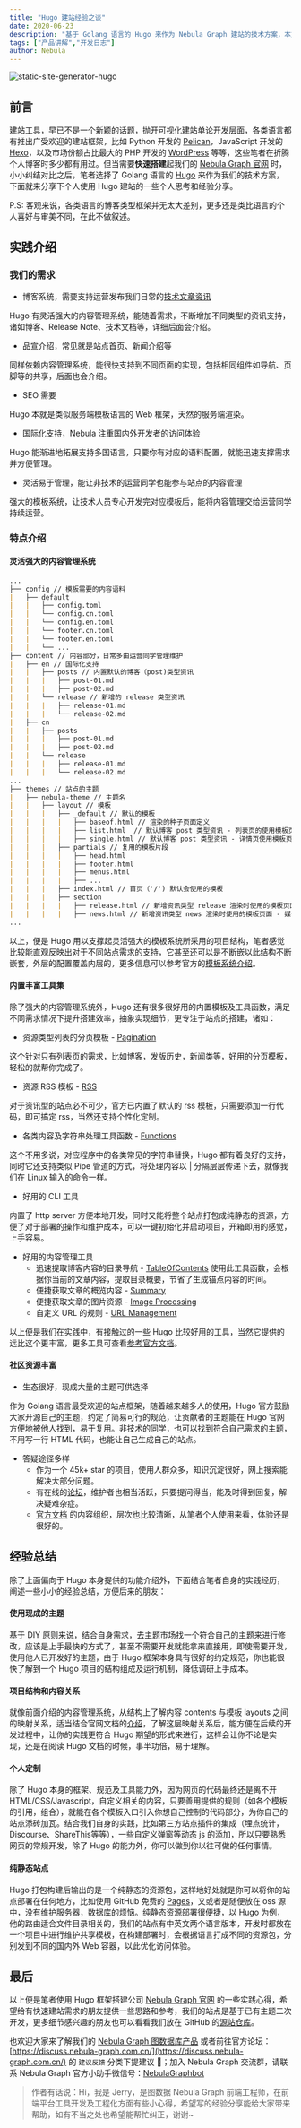 ```yaml
---
title: "Hugo 建站经验之谈"
date: 2020-06-23
description: "基于 Golang 语言的 Hugo 来作为 Nebula Graph 建站的技术方案，本文主要分享下前端工程师使用 Hugo 建站的一些个人思考和经验分享。"
tags: ["产品讲解","开发日志"]
author: Nebula
---
```


![static-site-generator-hugo](https://www-cdn.nebula-graph.com.cn/nebula-blog/static-site-generator-hugo.png)

## 前言

建站工具，早已不是一个新颖的话题，抛开可视化建站单论开发层面，各类语言都有推出广受欢迎的建站框架，比如 Python 开发的 [Pelican](https://github.com/getpelican/pelican)，JavaScript 开发的 [Hexo](https://github.com/hexojs/hexo)，以及市场份额占比最大的 PHP 开发的 [WordPress](https://github.com/WordPress/WordPress) 等等，这些笔者在折腾个人博客时多少都有用过。但当需要**快速搭建**起我们的 [Nebula Graph 官网](https://nebula-graph.com.cn/) 时，小小纠结对比之后，笔者选择了 Golang 语言的 [Hugo](https://gohugo.io/) 来作为我们的技术方案，下面就来分享下个人使用 Hugo 建站的一些个人思考和经验分享。

P.S: 客观来说，各类语言的博客类型框架并无太大差别，更多还是类比语言的个人喜好与审美不同，在此不做叙述。

## 实践介绍

### 我们的需求

- 博客系统，需要支持运营发布我们日常的[技术文章资讯](https://nebula-graph.com.cn/posts/)

Hugo 有灵活强大的内容管理系统，能随着需求，不断增加不同类型的资讯支持，诸如博客、Release Note、技术文档等，详细后面会介绍。

- 品宣介绍，常见就是站点首页、新闻介绍等

同样依赖内容管理系统，能很快支持到不同页面的实现，包括相同组件如导航、页脚等的共享，后面也会介绍。

- SEO 需要

Hugo 本就是类似服务端模板语言的 Web 框架，天然的服务端渲染。

- 国际化支持，Nebula 注重国内外开发者的访问体验

Hugo 能渐进地拓展支持多国语言，只要你有对应的语料配置，就能迅速支撑需求并方便管理。

- 灵活易于管理，能让非技术的运营同学也能参与站点的内容管理

强大的模板系统，让技术人员专心开发完对应模板后，能将内容管理交给运营同学持续运营。

### 特点介绍

#### 灵活强大的内容管理系统

```markdown
...
├── config // 模板需要的内容语料
|   ├── default 
|   |   ├── config.toml
|   |   └── config.cn.toml
|   |   └── config.en.toml
|   |   └── footer.cn.toml
|   |   └── footer.en.toml
|   |   └── ...
├── content // 内容部分，日常多由运营同学管理维护
|   ├── en // 国际化支持
|   |   ├── posts // 内置默认的博客（post)类型资讯
|   |   |   ├── post-01.md
|   |   |   ├── post-02.md
|   |   └── release // 新增的 release 类型资讯
|   |   |   ├── release-01.md
|   |   |   └── release-02.md
|   ├── cn
|   |   ├── posts
|   |   |   ├── post-01.md
|   |   |   ├── post-02.md
|   |   └── release
|   |   |   ├── release-01.md
|   |   |   └── release-02.md
...
├── themes // 站点的主题
|   ├── nebula-theme // 主题名
|   |   ├── layout // 模板
|   |   |   ├── _default // 默认的模板
|   |   |   |   ├── baseof.html // 渲染的种子页面定义
|   |   |   |   ├── list.html  // 默认博客 post 类型资讯 - 列表页的使用模板页面
|   |   |   |   ├── single.html // 默认博客 post 类型资讯 - 详情页使用模板页面
|   |   |   ├── partials // 复用的模板片段
|   |   |   |   ├── head.html
|   |   |   |   ├── footer.html
|   |   |   |   ├── menus.html
|   |   |   |   ├── ...
|   |   |   ├── index.html // 首页（'/') 默认会使用的模板
|   |   |   ├── section
|   |   |   |   ├── release.html // 新增资讯类型 release 渲染时使用的模板页面 - 发布历史页面
|   |   |   |   ├── news.html // 新增资讯类型 news 渲染时使用的模板页面 - 媒体新闻页面
...
```
以上，便是 Hugo 用以支撑起灵活强大的模板系统所采用的项目结构，笔者感觉比较能直观反映出对于不同站点需求的支持，它甚至还可以是不断嵌以此结构不断嵌套，外层的配置覆盖内层的，更多信息可以参考官方的[模板系统介绍](https://gohugo.io/templates/)。

#### 内置丰富工具集

除了强大的内容管理系统外，Hugo 还有很多很好用的内置模板及工具函数，满足不同需求情况下提升搭建效率，抽象实现细节，更专注于站点的搭建，诸如：

- 资源类型列表的分页模板 - [Pagination](https://gohugo.io/templates/pagination/)

这个针对只有列表页的需求，比如博客，发版历史，新闻类等，好用的分页模板，轻松的就帮你完成了。

- 资源 RSS 模板 - [RSS](https://gohugo.io/templates/rss/)

对于资讯型的站点必不可少，官方已内置了默认的 rss 模板，只需要添加一行代码，即可搞定 rss，当然还支持个性化定制。

- 各类内容及字符串处理工具函数 - [Functions](https://gohugo.io/functions/)

这个不用多说，对应程序中的各类常见的字符串替换，Hugo 都有着良好的支持，同时它还支持类似 Pipe 管道的方式，将处理内容以 | 分隔层层传递下去，就像我们在 Linux 输入的命令一样。

- 好用的 CLI 工具

内置了 http server 方便本地开发，同时又能将整个站点打包成纯静态的资源，方便了对于部署的操作和维护成本，可以一键初始化并启动项目，开箱即用的感觉，上手容易。

- 好用的内容管理工具
   - 迅速提取博客内容的目录导航 - [TableOfContents](https://gohugo.io/content-management/toc/#readout)
  使用此工具函数，会根据你当前的文章内容，提取目录概要，节省了生成锚点内容的时间。
   - 便捷获取文章的概览内容 - [Summary](https://gohugo.io/content-management/summaries/)
   - 便捷获取文章的图片资源 - [Image Processing](https://gohugo.io/content-management/image-processing/)
   - 自定义 URL 的规则 -  [URL Management](https://gohugo.io/content-management/urls/)

以上便是我们在实践中，有接触过的一些 Hugo 比较好用的工具，当然它提供的远比这个更丰富，更多工具可查看[参考官方文档](https://gohugo.io/about/)。

#### 社区资源丰富

- 生态很好，现成大量的主题可供选择

作为 Golang 语言最受欢迎的站点框架，随着越来越多人的使用，Hugo 官方鼓励大家开源自己的主题，约定了简易可行的规范，让贡献者的主题能在 Hugo 官网方便地被他人找到，易于复用。非技术的同学，也可以找到符合自己需求的主题，不用写一行 HTML 代码，也能让自己生成自己的站点。

- 答疑途径多样
   - 作为一个 45k+ star 的项目，使用人群众多，知识沉淀很好，网上搜索能解决大部分问题。
   - 有在线的[论坛](https://discourse.gohugo.io/)，维护者也相当活跃，只要提问得当，能及时得到回复，解决疑难杂症。
   - [官方文档](https://gohugo.io/documentation/) 的内容组织，层次也比较清晰，从笔者个人使用来看，体验还是很好的。

## 经验总结

除了上面偏向于 Hugo 本身提供的功能介绍外，下面结合笔者自身的实践经历，阐述一些小小的经验总结，方便后来的朋友：

#### 使用现成的主题

基于 DIY 原则来说，结合自身需求，去主题市场找一个符合自己的主题来进行修改，应该是上手最快的方式了，甚至不需要开发就能拿来直接用，即使需要开发，使用他人已开发好的主题，由于 Hugo 框架本身具有很好的约定规范，你也能很快了解到一个 Hugo 项目的结构组成及运行机制，降低调研上手成本。

#### 项目结构和内容关系

就像前面介绍的内容管理系统，从结构上了解内容 contents 与模板 layouts 之间的映射关系，适当结合官网文档的[介绍](https://gohugo.io/content-management/organization/)，了解这层映射关系后，能方便在后续的开发过程中，让你的实践更符合 Hugo 期望的形式来进行，这样会让你不论是实现，还是在阅读 Hugo 文档的时候，事半功倍，易于理解。

#### 个人定制

除了 Hugo 本身的框架、规范及工具能力外，因为网页的代码最终还是离不开 HTML/CSS/Javascript，自定义相关的内容，只要善用提供的规则（如各个模板的引用，组合），就能在各个模板入口引入你想自己控制的代码部分，为你自己的站点添砖加瓦。结合我们自身的实践，比如第三方站点插件的集成（埋点统计，Discourse、ShareThis等等），一些自定义弹窗等动态 js 的添加，所以只要熟悉网页的常规开发，除了 Hugo 的能力外，你可以做到你以往可做的任何事情。

#### 纯静态站点

Hugo 打包构建后输出的是一个纯静态的资源包，这样地好处就是你可以将你的站点部署在任何地方，比如使用 GitHub 免费的 [Pages](https://pages.github.com/)，又或者是随便放在 oss 源中，没有维护服务器，数据库的烦恼。纯静态资源部署很便捷，以 Hugo 为例，他的路由适合文件目录相关的，我们的站点有中英文两个语言版本，开发时都放在一个项目中进行维护共享模板，在构建部署时，会根据语言打成不同的资源包，分别发到不同的国内外 Web 容器，以此优化访问体验。

## 最后

以上便是笔者使用 Hugo 框架搭建公司 [Nebula Graph 官网](https://nebula-graph.com.cn/) 的一些实践心得，希望给有快速建站需求的朋友提供一些思路和参考，我们的站点是基于已有主题二次开发，更多细节感兴趣的朋友也可以看看我们放在 GitHub 的[源站仓库](https://github.com/vesoft-inc/nebula-website)。

也欢迎大家来了解我们的 [Nebula Graph 图数据库产品](https://github.com/vesoft-inc/nebula) 或者前往官方论坛：[https://discuss.nebula-graph.com.cn/](https://discuss.nebula-graph.com.cn/) 的 `建议反馈` 分类下提建议 👏；加入 Nebula Graph 交流群，请联系 Nebula Graph 官方小助手微信号：[NebulaGraphbot](https://www-cdn.nebula-graph.com.cn/nebula-blog/nbot.png)

> 作者有话说：Hi，我是 Jerry，是图数据 Nebula Graph 前端工程师，在前端平台工具开发及工程化方面有些小心得，希望写的经验分享能给大家带来帮助，如有不当之处也希望能帮忙纠正，谢谢~

